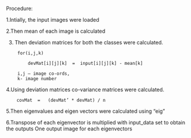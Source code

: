 Procedure:

1.Intially, the input images were loaded

2.Then mean of each image is calculated

3. Then deviation matrices for both the classes were calculated.

		for(i,j,k)

		 	devMat[i][j][k]  =  input[i][j][k] - mean[k]

		i,j – image co-ords, 
		k- image number

4.Using deviation matrices co-variance matrices were calculated.

		covMat  =   (devMat’ * devMat) / n

5.Then eigenvalues and eigen vectors were calculated using “eig”

6.Transpose of each eigenvector is multiplied with input_data set to obtain the outputs 	One output image for each eigenvectors
